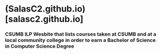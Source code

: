 # (SalasC2.github.io)[salasc2.github.io]

### CSUMB ILP Wesbite that lists courses taken at CSUMB and at a local community college in order to earn a Bachelor of Science in Computer Science Degree